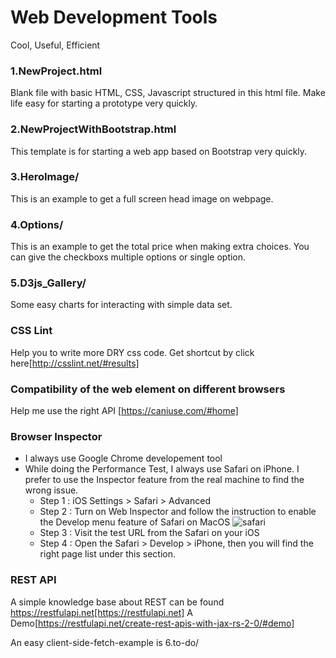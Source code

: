 # Web Development Tools
Cool, Useful, Efficient

### 1.NewProject.html
Blank file with basic HTML, CSS, Javascript structured in this html file. Make life easy for starting a prototype very quickly.

### 2.NewProjectWithBootstrap.html
This template is for starting a web app based on Bootstrap very quickly.

### 3.HeroImage/
This is an example to get a full screen head image on webpage.

### 4.Options/
This is an example to get the total price when making extra choices. You can give the checkboxs multiple options or single option.

### 5.D3js_Gallery/
Some easy charts for interacting with simple data set.

### CSS Lint
Help you to write more DRY css code. Get shortcut by click here[http://csslint.net/#results]

### Compatibility of the web element on different browsers
Help me use the right API [https://caniuse.com/#home]

### Browser Inspector
- I always use Google Chrome developement tool
- While doing the Performance Test, I always use Safari on iPhone. I prefer to use the Inspector feature from the real machine to find the wrong issue.
  * Step 1 : iOS Settings > Safari > Advanced
  * Step 2 : Turn on Web Inspector and follow the instruction to enable the Develop menu feature of Safari on MacOS
    ![safari](https://user-images.githubusercontent.com/2945947/61143009-1b858000-a49f-11e9-80d2-6e5f59a5a54b.jpg)
  * Step 3 : Visit the test URL from the Safari on your iOS
  * Step 4 : Open the Safari > Develop > iPhone, then you will find the right page list under this section.
  
 ### REST API
 A simple knowledge base about REST can be found https://restfulapi.net[https://restfulapi.net]
 A Demo[https://restfulapi.net/create-rest-apis-with-jax-rs-2-0/#demo]
 
 An easy client-side-fetch-example is 6.to-do/
